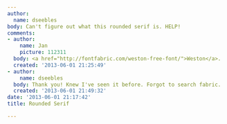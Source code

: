 ```yaml
---
author:
  name: dseebles
body: Can't figure out what this rounded serif is. HELP!
comments:
- author:
    name: Jan
    picture: 112311
  body: <a href="http://fontfabric.com/weston-free-font/">Weston</a>.
  created: '2013-06-01 21:25:49'
- author:
    name: dseebles
  body: Thank you! Knew I've seen it before. Forgot to search fabric.
  created: '2013-06-01 21:49:32'
date: '2013-06-01 21:17:42'
title: Rounded Serif

---
```

